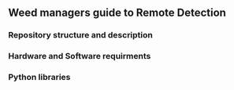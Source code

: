 ## Weed managers guide to Remote Detection
### Repository structure and description
### Hardware and Software requirments
### Python libraries

